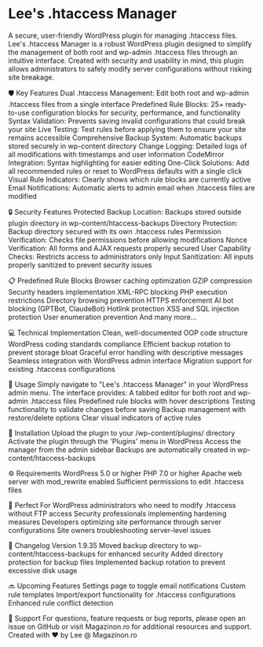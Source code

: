 # Lee's .htaccess Manager

A secure, user-friendly WordPress plugin for managing .htaccess files.
Lee's .htaccess Manager is a robust WordPress plugin designed to simplify the management of both root and wp-admin .htaccess files through an intuitive interface.
Created with security and usability in mind, this plugin allows administrators to safely modify server configurations without risking site breakage.

🛡️ Key Features
Dual .htaccess Management: Edit both root and wp-admin .htaccess files from a single interface
Predefined Rule Blocks: 25+ ready-to-use configuration blocks for security, performance, and functionality
Syntax Validation: Prevents saving invalid configurations that could break your site
Live Testing: Test rules before applying them to ensure your site remains accessible
Comprehensive Backup System: Automatic backups stored securely in wp-content directory
Change Logging: Detailed logs of all modifications with timestamps and user information
CodeMirror Integration: Syntax highlighting for easier editing
One-Click Solutions: Add all recommended rules or reset to WordPress defaults with a single click
Visual Rule Indicators: Clearly shows which rule blocks are currently active
Email Notifications: Automatic alerts to admin email when .htaccess files are modified

🔒 Security Features
Protected Backup Location: Backups stored outside plugin directory in wp-content/htaccess-backups
Directory Protection: Backup directory secured with its own .htaccess rules
Permission Verification: Checks file permissions before allowing modifications
Nonce Verification: All forms and AJAX requests properly secured
User Capability Checks: Restricts access to administrators only
Input Sanitization: All inputs properly sanitized to prevent security issues

📋 Predefined Rule Blocks
Browser caching optimization
GZIP compression
Security headers implementation
XML-RPC blocking
PHP execution restrictions
Directory browsing prevention
HTTPS enforcement
AI bot blocking (GPTBot, ClaudeBot)
Hotlink protection
XSS and SQL injection protection
User enumeration prevention
And many more...

💻 Technical Implementation
Clean, well-documented OOP code structure
WordPress coding standards compliance
Efficient backup rotation to prevent storage bloat
Graceful error handling with descriptive messages
Seamless integration with WordPress admin interface
Migration support for existing .htaccess configurations

🚀 Usage
Simply navigate to "Lee's .htaccess Manager" in your WordPress admin menu. The interface provides:
A tabbed editor for both root and wp-admin .htaccess files
Predefined rule blocks with hover descriptions
Testing functionality to validate changes before saving
Backup management with restore/delete options
Clear visual indicators of active rules

🔧 Installation
Upload the plugin to your /wp-content/plugins/ directory
Activate the plugin through the 'Plugins' menu in WordPress
Access the manager from the admin sidebar
Backups are automatically created in wp-content/htaccess-backups

⚙️ Requirements
WordPress 5.0 or higher
PHP 7.0 or higher
Apache web server with mod_rewrite enabled
Sufficient permissions to edit .htaccess files

🌟 Perfect For
WordPress administrators who need to modify .htaccess without FTP access
Security professionals implementing hardening measures
Developers optimizing site performance through server configurations
Site owners troubleshooting server-level issues

🔄 Changelog
Version 1.9.35
Moved backup directory to wp-content/htaccess-backups for enhanced security
Added directory protection for backup files
Implemented backup rotation to prevent excessive disk usage

🔜 Upcoming Features
Settings page to toggle email notifications
Custom rule templates
Import/export functionality for .htaccess configurations
Enhanced rule conflict detection

💬 Support
For questions, feature requests or bug reports, please open an issue on GitHub or visit Magazinon.ro for additional resources and support.
Created with ❤️ by Lee @ Magazinon.ro